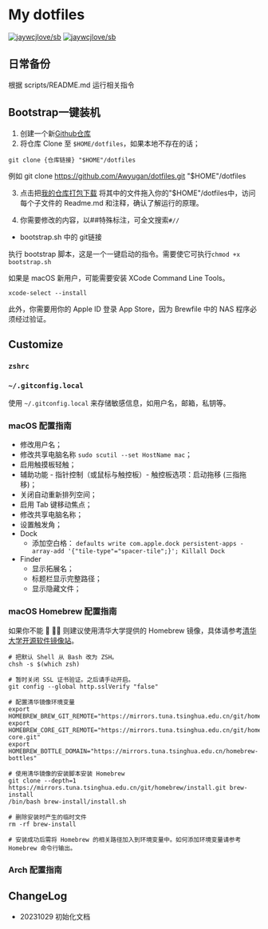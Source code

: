 # My dotfiles

<!--rehype:style=font-size: 38px; border-bottom: 0; display: flex; min-height: 260px; align-items: center; justify-content: center;-->

[![jaywcjlove/sb](https://wangchujiang.com/sb/lang/english.svg)](README-en.md) [![jaywcjlove/sb](https://wangchujiang.com/sb/lang/chinese.svg)](README.md)

<!--rehype:style=text-align: center;-->

## 日常备份

根据 scripts/README.md 运行相关指令

## Bootstrap一键装机

1. 创建一个新[Github仓库](https://github.com/new)
2. 将仓库 Clone 至 `$HOME/dotfiles`，如果本地不存在的话；
```
git clone {仓库链接} "$HOME"/dotfiles
```
例如 git clone https://github.com/Awyugan/dotfiles.git "$HOME"/dotfiles

3. 点击把[我的仓库打包下载](https://github.com/Awyugan/dotfiles/archive/refs/heads/main.zip)
将其中的文件拖入你的"$HOME"/dotfiles中，访问每个子文件的 Readme.md 和注释，确认了解运行的原理。

4. 你需要修改的内容，以##特殊标注，可全文搜索`#//`

 - bootstrap.sh 中的 git链接

执行 bootstrap 脚本，这是一个一键启动的指令。需要使它可执行`chmod +x bootstrap.sh`

如果是 macOS 新用户，可能需要安装 XCode Command Line Tools。

```shell
xcode-select --install
```

此外，你需要用你的 Apple ID 登录 App Store，因为 Brewfile 中的 NAS 程序必须经过验证。

## Customize

### `zshrc`

### `~/.gitconfig.local`

使用 `~/.gitconfig.local` 来存储敏感信息，如用户名，邮箱，私钥等。

### macOS 配置指南

- 修改用户名；
- 修改共享电脑名称 `sudo scutil --set HostName mac`；
- 启用触摸板轻触；
- 辅助功能 - 指针控制（或鼠标与触控板）- 触控板选项：启动拖移 (三指拖移)；
- 关闭自动重新排列空间；
- 启用 Tab 键移动焦点；
- 修改共享电脑名称；
- 设置触发角；
- Dock
    - 添加空白格： `defaults write com.apple.dock persistent-apps -array-add '{"tile-type"="spacer-tile";}'; Killall Dock`
- Finder
    - 显示拓展名；
    - 标题栏显示完整路径；
    - 显示隐藏文件；

### macOS Homebrew 配置指南

如果你不能 🔬 🧗‍♀️ 则建议使用清华大学提供的 Homebrew 镜像，具体请参考[清华大学开源软件镜像站](https://mirrors.tuna.tsinghua.edu.cn/help/homebrew/)。

```shell
# 把默认 Shell 从 Bash 改为 ZSH。
chsh -s $(which zsh)

# 暂时关闭 SSL 证书验证。之后请手动开启。
git config --global http.sslVerify "false"

# 配置清华镜像环境变量
export HOMEBREW_BREW_GIT_REMOTE="https://mirrors.tuna.tsinghua.edu.cn/git/homebrew/brew.git"
export HOMEBREW_CORE_GIT_REMOTE="https://mirrors.tuna.tsinghua.edu.cn/git/homebrew/homebrew-core.git"
export HOMEBREW_BOTTLE_DOMAIN="https://mirrors.tuna.tsinghua.edu.cn/homebrew-bottles"

# 使用清华镜像的安装脚本安装 Homebrew
git clone --depth=1 https://mirrors.tuna.tsinghua.edu.cn/git/homebrew/install.git brew-install
/bin/bash brew-install/install.sh

# 删除安装时产生的临时文件
rm -rf brew-install

# 安装成功后需将 Homebrew 的相关路径加入到环境变量中。如何添加环境变量请参考 Homebrew 命令行输出。
```

### Arch 配置指南

## ChangeLog

- 20231029 初始化文档
